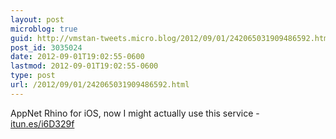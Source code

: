 ```yaml
---
layout: post
microblog: true
guid: http://vmstan-tweets.micro.blog/2012/09/01/242065031909486592.html
post_id: 3035024
date: 2012-09-01T19:02:55-0600
lastmod: 2012-09-01T19:02:55-0600
type: post
url: /2012/09/01/242065031909486592.html
---
```

AppNet Rhino for iOS, now I might actually use this service - <a href="http://itun.es/i6D329f">itun.es/i6D329f</a>
